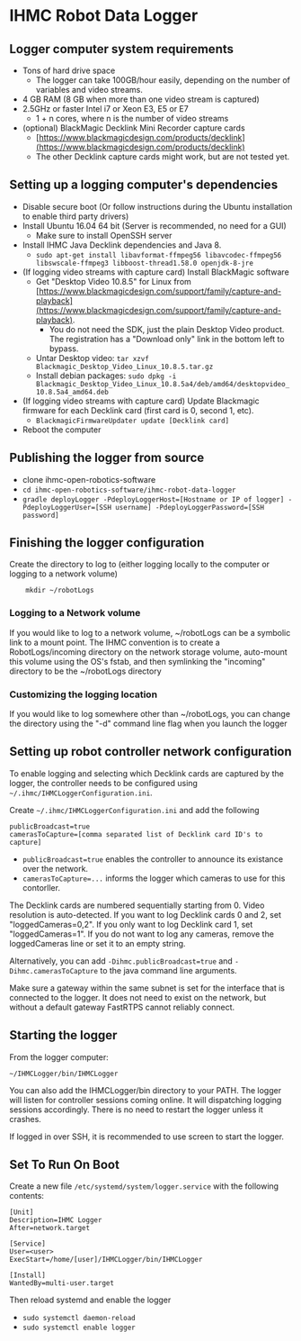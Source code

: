 IHMC Robot Data Logger
======================

## Logger computer system requirements

- Tons of hard drive space
	- The logger can take 100GB/hour easily, depending on the number of variables and video streams.
- 4 GB RAM (8 GB when more than one video stream is captured)
- 2.5GHz or faster Intel i7 or Xeon E3, E5 or E7
	- 1 + n cores, where n is the number of video streams
- (optional) BlackMagic Decklink Mini Recorder capture cards
	- [https://www.blackmagicdesign.com/products/decklink](https://www.blackmagicdesign.com/products/decklink)
	- The other Decklink capture cards might work, but are not tested yet.

## Setting up a logging computer's dependencies

- Disable secure boot (Or follow instructions during the Ubuntu installation to enable third party drivers)
- Install Ubuntu 16.04 64 bit (Server is recommended, no need for a GUI)
	- Make sure to install OpenSSH server
- Install IHMC Java Decklink dependencies and Java 8.
    - `sudo apt-get install libavformat-ffmpeg56 libavcodec-ffmpeg56 libswscale-ffmpeg3 libboost-thread1.58.0 openjdk-8-jre`
- (If logging video streams with capture card) Install BlackMagic software
    - Get "Desktop Video 10.8.5" for Linux from [https://www.blackmagicdesign.com/support/family/capture-and-playback](https://www.blackmagicdesign.com/support/family/capture-and-playback).
        - You do not need the SDK, just the plain Desktop Video product. The registration has a "Download only" link in the bottom left to bypass.
    - Untar Desktop video: `tar xzvf Blackmagic_Desktop_Video_Linux_10.8.5.tar.gz`
    - Install debian packages: `sudo dpkg -i Blackmagic_Desktop_Video_Linux_10.8.5a4/deb/amd64/desktopvideo_10.8.5a4_amd64.deb`
- (If logging video streams with capture card) Update Blackmagic firmware for each Decklink card (first card is 0, second 1, etc).
    - `BlackmagicFirmwareUpdater update [Decklink card]`
- Reboot the computer

## Publishing the logger from source

- clone ihmc-open-robotics-software
- `cd ihmc-open-robotics-software/ihmc-robot-data-logger`
- `gradle deployLogger -PdeployLoggerHost=[Hostname or IP of logger] -PdeployLoggerUser=[SSH username] -PdeployLoggerPassword=[SSH password]`

## Finishing the logger configuration

Create the directory to log to (either logging locally to the computer or logging to a network volume)

        mkdir ~/robotLogs

### Logging to a Network volume

If you would like to log to a network volume, ~/robotLogs can be a symbolic link to a mount point. The IHMC convention is to create a RobotLogs/incoming directory on the network storage volume, auto-mount this volume using the OS's fstab, and then symlinking the "incoming" directory to be the ~/robotLogs directory

### Customizing the logging location
If you would like to log somewhere other than ~/robotLogs, you can change the directory using the "-d" command line flag when you launch the logger

## Setting up robot controller network configuration

To enable logging and selecting which Decklink cards are captured by the logger, the controller needs to be configured using `~/.ihmc/IHMCLoggerConfiguration.ini`.

Create `~/.ihmc/IHMCLoggerConfiguration.ini` and add the following

```
publicBroadcast=true
camerasToCapture=[comma separated list of Decklink card ID's to capture]
```

- `publicBroadcast=true` enables the controller to announce its existance over the network.
- `camerasToCapture=...` informs the logger which cameras to use for this contorller. 

The Decklink cards are numbered sequentially starting from 0. Video resolution is auto-detected. If you want to log Decklink cards 0 and 2, set "loggedCameras=0,2". If you only want to log Decklink card 1, set "loggedCameras=1". If you do not want to log any cameras, remove the loggedCameras line or set it to an empty string.

Alternatively, you can add `-Dihmc.publicBroadcast=true` and `-Dihmc.camerasToCapture` to the java command line arguments.

Make sure a gateway within the same subnet is set for the interface that is connected to the logger. It does not need to exist on the network, but without a default gateway FastRTPS cannot reliably connect. 

 
## Starting the logger

From the logger computer:

    ~/IHMCLogger/bin/IHMCLogger

You can also add the IHMCLogger/bin directory to your PATH. The logger will listen for controller sessions coming online. It will dispatching logging sessions accordingly. There is no need to restart the logger unless it crashes.

If logged in over SSH, it is recommended to use screen to start the logger.

## Set To Run On Boot

Create a new file `/etc/systemd/system/logger.service` with the following contents:
```
[Unit]
Description=IHMC Logger
After=network.target

[Service]
User=<user>
ExecStart=/home/[user]/IHMCLogger/bin/IHMCLogger

[Install]
WantedBy=multi-user.target
```

Then reload systemd and enable the logger

- `sudo systemctl daemon-reload`
- `sudo systemctl enable logger`
